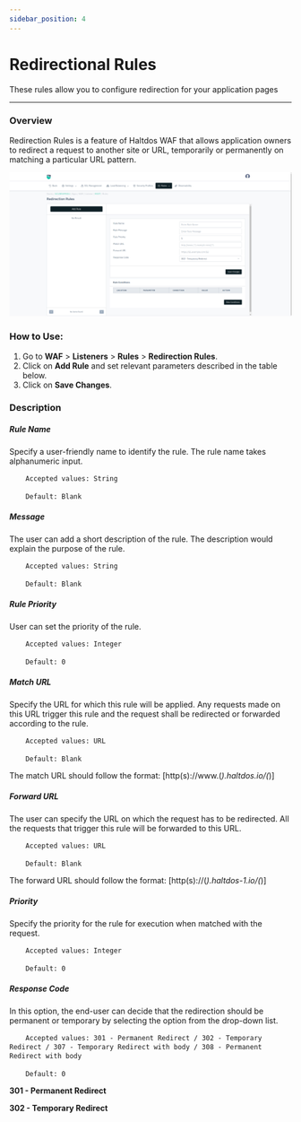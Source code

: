 ```yaml
---
sidebar_position: 4
---
```


# Redirectional Rules

These rules allow you to configure redirection for your application pages

---

### Overview 
Redirection Rules is a feature of Haltdos WAF that allows application owners to redirect a request to another site or URL, temporarily or permanently on matching a particular URL pattern.

![Redirectional rules](/img/waf/v8/docs/waf_redirection.png)

### How to Use:
1. Go to **WAF** > **Listeners** > **Rules** > **Redirection Rules**.
2. Click on **Add Rule** and set relevant parameters described in the table below.
3. Click on **Save Changes**.

### Description

##### **Rule Name**

Specify a user-friendly name to identify the rule. The rule name takes alphanumeric input.

```
    Accepted values: String

    Default: Blank  
```


##### **Message**

The user can add a short description of the rule. The description would explain the purpose of the rule.

```
    Accepted values: String

    Default: Blank  
```


##### **Rule Priority**

User can set the priority of the rule.

```
    Accepted values: Integer

    Default: 0  
```


##### **Match URL**

Specify the URL for which this rule will be applied. Any requests made on this URL trigger this rule and the request shall be redirected or forwarded according to the rule.

```
    Accepted values: URL

    Default: Blank  
```


The match URL should follow the format: [http(s)://www.(*).haltdos.io/(*)]

##### **Forward URL**

The user can specify the URL on which the request has to be redirected. All the requests that trigger this rule will be forwarded to this URL.

```
    Accepted values: URL

    Default: Blank  
```


The forward URL should follow the format: [http(s)://(*).haltdos-1.io/(*)] 

##### **Priority** 

Specify the priority for the rule for execution when matched with the request.

```
    Accepted values: Integer

    Default: 0  
```


##### **Response Code**

In this option, the end-user can decide that the redirection should be permanent or temporary by selecting the option from the drop-down list.

```
    Accepted values: 301 - Permanent Redirect / 302 - Temporary Redirect / 307 - Temporary Redirect with body / 308 - Permanent Redirect with body

    Default: 0  
```


**301 - Permanent Redirect**

**302 - Temporary Redirect**
